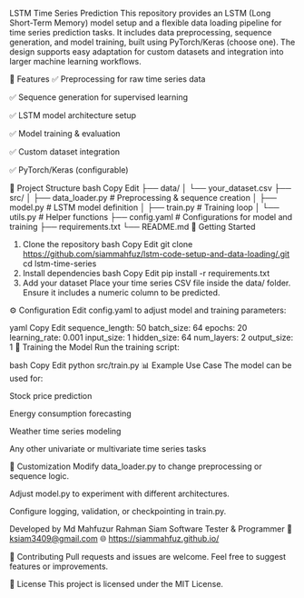 LSTM Time Series Prediction
This repository provides an LSTM (Long Short-Term Memory) model setup and a flexible data loading pipeline for time series prediction tasks. It includes data preprocessing, sequence generation, and model training, built using PyTorch/Keras (choose one). The design supports easy adaptation for custom datasets and integration into larger machine learning workflows.

🔧 Features
✅ Preprocessing for raw time series data

✅ Sequence generation for supervised learning

✅ LSTM model architecture setup

✅ Model training & evaluation

✅ Custom dataset integration

✅ PyTorch/Keras (configurable)

📁 Project Structure
bash
Copy
Edit
├── data/
│   └── your_dataset.csv
├── src/
│   ├── data_loader.py         # Preprocessing & sequence creation
│   ├── model.py               # LSTM model definition
│   ├── train.py               # Training loop
│   └── utils.py               # Helper functions
├── config.yaml                # Configurations for model and training
├── requirements.txt
└── README.md
🚀 Getting Started
1. Clone the repository
bash
Copy
Edit
git clone https://github.com/siammahfuz/lstm-code-setup-and-data-loading/.git
cd lstm-time-series
2. Install dependencies
bash
Copy
Edit
pip install -r requirements.txt
3. Add your dataset
Place your time series CSV file inside the data/ folder. Ensure it includes a numeric column to be predicted.

⚙️ Configuration
Edit config.yaml to adjust model and training parameters:

yaml
Copy
Edit
sequence_length: 50
batch_size: 64
epochs: 20
learning_rate: 0.001
input_size: 1
hidden_size: 64
num_layers: 2
output_size: 1
🧠 Training the Model
Run the training script:

bash
Copy
Edit
python src/train.py
📊 Example Use Case
The model can be used for:

Stock price prediction

Energy consumption forecasting

Weather time series modeling

Any other univariate or multivariate time series tasks

📌 Customization
Modify data_loader.py to change preprocessing or sequence logic.

Adjust model.py to experiment with different architectures.

Configure logging, validation, or checkpointing in train.py.

Developed by Md Mahfuzur Rahman Siam Software Tester & Programmer 📧 ksiam3409@gmail.com 🌐 https://siammahfuz.github.io/

🤝 Contributing
Pull requests and issues are welcome. Feel free to suggest features or improvements.

📜 License
This project is licensed under the MIT License.
